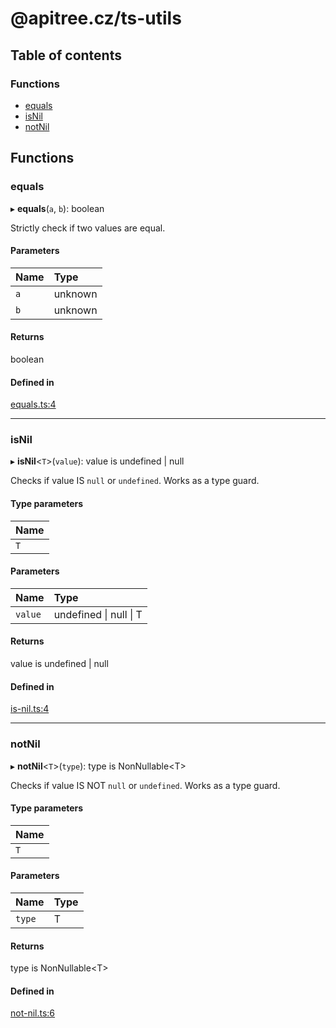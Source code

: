 # @apitree.cz/ts-utils

## Table of contents

### Functions

- [equals](undefined)
- [isNil](undefined)
- [notNil](undefined)

## Functions

### equals

▸ **equals**(`a`, `b`): boolean

Strictly check if two values are equal.

#### Parameters

| Name | Type    |
| :--- | :------ |
| `a`  | unknown |
| `b`  | unknown |

#### Returns

boolean

#### Defined in

[equals.ts:4](https://github.com/ApiTreeCZ/toolbox/blob/develop/packages/ts-utils/src/equals.ts#L4)

---

### isNil

▸ **isNil**\<`T`\>(`value`): value is undefined \| null

Checks if value IS `null` or `undefined`. Works as a type guard.

#### Type parameters

| Name |
| :--- |
| `T`  |

#### Parameters

| Name    | Type                   |
| :------ | :--------------------- |
| `value` | undefined \| null \| T |

#### Returns

value is undefined \| null

#### Defined in

[is-nil.ts:4](https://github.com/ApiTreeCZ/toolbox/blob/develop/packages/ts-utils/src/is-nil.ts#L4)

---

### notNil

▸ **notNil**\<`T`\>(`type`): type is NonNullable\<T\>

Checks if value IS NOT `null` or `undefined`. Works as a type guard.

#### Type parameters

| Name |
| :--- |
| `T`  |

#### Parameters

| Name   | Type |
| :----- | :--- |
| `type` | T    |

#### Returns

type is NonNullable\<T\>

#### Defined in

[not-nil.ts:6](https://github.com/ApiTreeCZ/toolbox/blob/develop/packages/ts-utils/src/not-nil.ts#L6)
